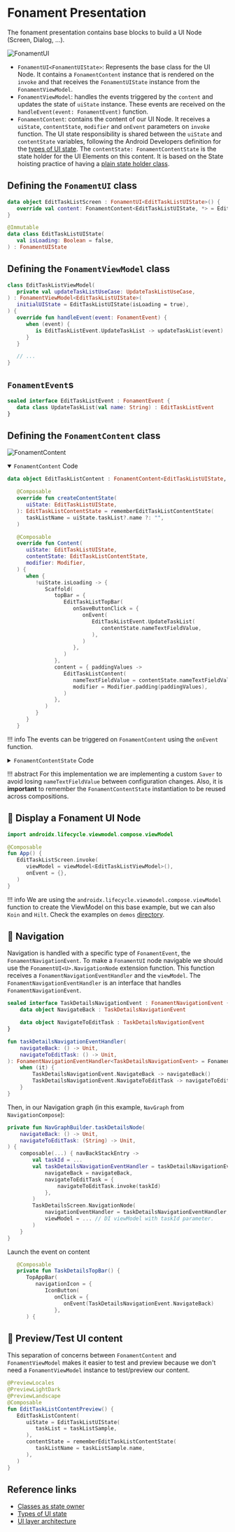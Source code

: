 # Fonament Presentation

The fonament presentation contains base blocks to build a UI Node (Screen, Dialog, ...).

![FonamentUI](assets/fonament-ui.svg)

- `FonamentUI<FonamentUIState>`: Represents the base class for the UI Node. It contains a `FonamentContent` instance that is rendered on the `invoke` and that receives the `FonamentUIState` instance from the `FonamentViewModel`.
- `FonamentViewModel`: handles the events triggered by the `content` and updates the state of `uiState` instance. These events are received on the `handleEvent(event: FonamentEvent)` function.
- `FonamentContent`: contains the content of our UI Node. It receives a `uiState`, `contentState`, `modifier` and `onEvent` parameters on `invoke` function. The UI state responsibility is shared between the `uiState` and `contentState` variables, following the Android Developers definition for the [types of UI state](https://developer.android.com/develop/ui/compose/state-hoisting#types-ui-state). The `contentState: FonamentContentState` is the state holder for the UI Elements on this content. It is based on the State hoisting practice of having a [plain state holder class](https://developer.android.com/develop/ui/compose/state-hoisting#classes-as-state-owner).

## Defining the `FonamentUI` class

```kotlin
data object EditTaskListScreen : FonamentUI<EditTaskListUIState>() {
   override val content: FonamentContent<EditTaskListUIState, *> = EditTaskListContent
}

@Immutable
data class EditTaskListUIState(
   val isLoading: Boolean = false,
) : FonamentUIState
```

## Defining the `FonamentViewModel` class

```kotlin
class EditTaskListViewModel(
   private val updateTaskListUseCase: UpdateTaskListUseCase,
) : FonamentViewModel<EditTaskListUIState>(
   initialUIState = EditTaskListUIState(isLoading = true),
) {
   override fun handleEvent(event: FonamentEvent) {
      when (event) {
         is EditTaskListEvent.UpdateTaskList -> updateTaskList(event)
      }
   }

   // ...
}
```

## `FonamentEvent`s

```kotlin
sealed interface EditTaskListEvent : FonamentEvent {
   data class UpdateTaskList(val name: String) : EditTaskListEvent
}
```

## Defining the `FonamentContent` class

![FonamentContent](assets/fonament-ui-content.svg)

<details open>

<summary><code>FonamentContent</code> Code</summary>

```kotlin
data object EditTaskListContent : FonamentContent<EditTaskListUIState, EditTaskListContentState>() {

   @Composable
   override fun createContentState(
      uiState: EditTaskListUIState,
   ): EditTaskListContentState = rememberEditTaskListContentState(
      taskListName = uiState.taskList?.name ?: "",
   )

   @Composable
   override fun Content(
      uiState: EditTaskListUIState,
      contentState: EditTaskListContentState,
      modifier: Modifier,
   ) {
      when {
         !uiState.isLoading -> {
            Scaffold(
               topBar = {
                  EditTaskListTopBar(
                     onSaveButtonClick = {
                        onEvent(
                           EditTaskListEvent.UpdateTaskList(
                              contentState.nameTextFieldValue,
                           ),
                        )
                     },
                  )
               },
               content = { paddingValues ->
                  EditTaskListContent(
                     nameTextFieldValue = contentState.nameTextFieldValue,
                     modifier = Modifier.padding(paddingValues),
                  )
               },
            )
         }
      }
   }
```

</details>

!!! info
    The events can be triggered on `FonamentContent` using the `onEvent` function.

<details>

The `FonamentContentState` on this example is the responsible of holding the `TextField` value and receives the current `TaskList` name as an initial value.

<summary><code>FonamentContentState</code> Code</summary>

```kotlin
data class EditTaskListContentState internal constructor(
   private val taskListName: String,
) : FonamentContentState {

   var nameTextFieldValue: String by mutableStateOf(taskListName)
      private set

   override fun handleEvent(event: FonamentEvent) {
      when (event) {
         is EditTaskListEvent.NameTextFieldValueChange -> {
            nameTextFieldValue = event.value
         }
      }
   }

   companion object {
      internal fun saver(): Saver<EditTaskListContentState, String> = Saver(
         save = {
            it.nameTextFieldValue
         },
         restore = {
            EditTaskListContentState(
               taskListName = it,
            )
         },
      )
   }
}
```

```kotlin
@Composable
internal fun rememberEditTaskListContentState(
    taskListName: String,
): EditTaskListContentState = rememberSaveable(
    inputs = arrayOf(taskListName),
    saver = EditTaskListContentState.saver(),
) {
    EditTaskListContentState(
        taskListName = taskListName,
    )
}
```

</details>

!!! abstract
    For this implementation we are implementing a custom `Saver` to avoid losing `nameTextFieldValue` between configuration changes. Also, it is **important** to remember the `FonamentContentState` instantiation to be reused across compositions.

## 📲 Display a Fonament UI Node

```kotlin
import androidx.lifecycle.viewmodel.compose.viewModel

@Composable
fun App() {
   EditTaskListScreen.invoke(
      viewModel = viewModel<EditTaskListViewModel>(),
      onEvent = {},
   )
}
```

!!! info
    We are using the `androidx.lifecycle.viewmodel.compose.viewModel` function to create the ViewModel on this base example, but we can also `Koin` and `Hilt`. Check the examples on `demos` [directory](https://github.com/serbelga/fonament/tree/main/demos).

## 🧭 Navigation

Navigation is handled with a specific type of `FonamentEvent`, the `FonamentNavigationEvent`. To make a `FonamentUI` node navigable we should use the `FonamentUI<U>.NavigationNode` extension function. This function receives a `FonamentNavigationEventHandler` and the `viewModel`. The `FonamentNavigationEventHandler` is an interface that handles `FonamentNavigationEvent`.

```kotlin
sealed interface TaskDetailsNavigationEvent : FonamentNavigationEvent {
    data object NavigateBack : TaskDetailsNavigationEvent

    data object NavigateToEditTask : TaskDetailsNavigationEvent
}

fun taskDetailsNavigationEventHandler(
    navigateBack: () -> Unit,
    navigateToEditTask: () -> Unit,
): FonamentNavigationEventHandler<TaskDetailsNavigationEvent> = FonamentNavigationEventHandler {
    when (it) {
        TaskDetailsNavigationEvent.NavigateBack -> navigateBack()
        TaskDetailsNavigationEvent.NavigateToEditTask -> navigateToEditTask()
    }
}
```

Then, in our Navigation graph (in this example, `NavGraph` from `NavigationCompose`):

```kotlin
private fun NavGraphBuilder.taskDetailsNode(
    navigateBack: () -> Unit,
    navigateToEditTask: (String) -> Unit,
) {
    composable(...) { navBackStackEntry ->
        val taskId = ...
        val taskDetailsNavigationEventHandler = taskDetailsNavigationEventHandler(
            navigateBack = navigateBack,
            navigateToEditTask = {
                navigateToEditTask.invoke(taskId)
            },
        )
        TaskDetailsScreen.NavigationNode(
            navigationEventHandler = taskDetailsNavigationEventHandler,
            viewModel = ... // DI viewModel with taskId parameter.
        )
    }
}
```

Launch the event on content

```kotlin
   @Composable
   private fun TaskDetailsTopBar() {
      TopAppBar(
         navigationIcon = {
            IconButton(
               onClick = {
                  onEvent(TaskDetailsNavigationEvent.NavigateBack)
               },
      ) {
```

## 📸 Preview/Test UI content

This separation of concerns between `FonamentContent` and `FonamentViewModel` makes it easier to test and preview because we don't need a `FonamentViewModel` instance to test/preview our content.

```kotlin
@PreviewLocales
@PreviewLightDark
@PreviewLandscape
@Composable
fun EditTaskListContentPreview() {
   EditTaskListContent(
      uiState = EditTaskListUIState(
         taskList = taskListSample,
      ),
      contentState = rememberEditTaskListContentState(
         taskListName = taskListSample.name,
      ),
   )
}
```

## Reference links

- [Classes as state owner](https://developer.android.com/develop/ui/compose/state-hoisting#classes-as-state-owner)
- [Types of UI state](https://developer.android.com/develop/ui/compose/state-hoisting#types-ui-state)
- [UI layer architecture](https://developer.android.com/topic/architecture/ui-layer#architecture)
